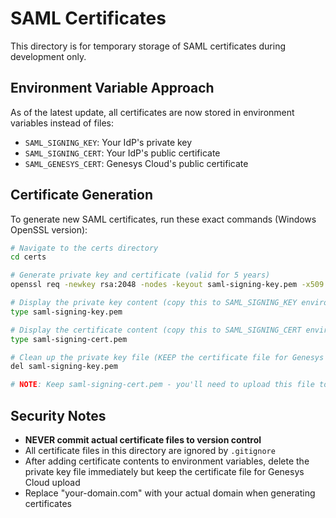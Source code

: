 # SAML Certificates

This directory is for temporary storage of SAML certificates during development only.

## Environment Variable Approach

As of the latest update, all certificates are now stored in environment variables instead of files:

- `SAML_SIGNING_KEY`: Your IdP's private key
- `SAML_SIGNING_CERT`: Your IdP's public certificate
- `SAML_GENESYS_CERT`: Genesys Cloud's public certificate

## Certificate Generation

To generate new SAML certificates, run these exact commands (Windows OpenSSL version):

```bash
# Navigate to the certs directory
cd certs

# Generate private key and certificate (valid for 5 years)
openssl req -newkey rsa:2048 -nodes -keyout saml-signing-key.pem -x509 -days 1825 -out saml-signing-cert.pem -subj "/CN=your-domain.com"

# Display the private key content (copy this to SAML_SIGNING_KEY environment variable)
type saml-signing-key.pem

# Display the certificate content (copy this to SAML_SIGNING_CERT environment variable)
type saml-signing-cert.pem

# Clean up the private key file (KEEP the certificate file for Genesys Cloud upload)
del saml-signing-key.pem

# NOTE: Keep saml-signing-cert.pem - you'll need to upload this file to Genesys Cloud UI (Generic SSO config)
```

## Security Notes

- **NEVER commit actual certificate files to version control**
- All certificate files in this directory are ignored by `.gitignore`
- After adding certificate contents to environment variables, delete the private key file immediately but keep the certificate file for Genesys Cloud upload
- Replace "your-domain.com" with your actual domain when generating certificates 
